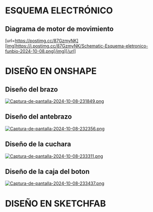 # ESQUEMA ELECTRÓNICO
## Diagrama de motor de movimiento
[url=https://postimg.cc/87GzmyNK][img]https://i.postimg.cc/87GzmyNK/Schematic-Esquema-eletronico-funbio-2024-10-08.png[/img][/url]

# DISEÑO EN ONSHAPE 
## Diseño del brazo
[![Captura-de-pantalla-2024-10-08-231849.png](https://i.postimg.cc/25K482Kh/Captura-de-pantalla-2024-10-08-231849.png)](https://postimg.cc/sB5BT9yg)
## Diseño del antebrazo
[![Captura-de-pantalla-2024-10-08-232356.png](https://i.postimg.cc/pdSRGFmP/Captura-de-pantalla-2024-10-08-232356.png)](https://postimg.cc/Ff0M11b6)
## Diseño de la cuchara
[![Captura-de-pantalla-2024-10-08-233311.png](https://i.postimg.cc/PqHSGtR9/Captura-de-pantalla-2024-10-08-233311.png)](https://postimg.cc/yDfmczBy)
## Diseño de la caja del boton
[![Captura-de-pantalla-2024-10-08-233437.png](https://i.postimg.cc/ryv4KfNN/Captura-de-pantalla-2024-10-08-233437.png)](https://postimg.cc/F1Vz6gqY)
# DISEÑO EN SKETCHFAB
